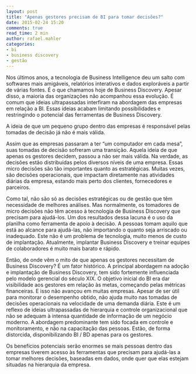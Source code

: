 ```yaml
---
layout: post
title: "Apenas gestores precisam de BI para tomar decisões?"
date: 2015-02-24 15:20
comments: true
read_time: 2 min
author: rafael.mahler
categories:
- bi
- business discovery
- gestão
---
```


Nos últimos anos, a tecnologia de Business Intelligence deu um salto com softwares mais amigáveis, relatórios interativos e dados exploráveis a partir de várias fontes. É o que chamamos hoje de Business Discovery. Apesar disso, a maioria das organizações não acompanhou essa evolução. É comum que ideias ultrapassadas interfiram na abordagem das empresas em relação a BI. Essas ideias acabam limitando possibilidades e restringindo o potencial das ferramentas de Business Discovery.

<!-- more -->

>
A ideia de que um pequeno grupo dentro das empresas é responsável pelas tomadas de decisão já não é mais válida.


Assim que as empresas passaram a ter “um computador em cada mesa”, suas tomadas de decisão sofreram uma transição. Aquela ideia de que apenas os gestores decidem, passou a não ser mais válida. Na verdade, as decisões estão distribuídas pelos diversos níveis de uma empresa. Essas micro decisões são tão importantes quanto as estratégicas. Muitas vezes, são decisões operacionais, que impactam diretamente nas atividades diárias da empresa, estando mais perto dos clientes, fornecedores e parceiros.

Como tal, não são só as decisões estratégicas ou de gestão que têm necessidade de melhores análises. Mas normalmente, os tomadores de micro decisões não têm acesso à tecnologia de Business Discovery que precisam para ajudá-los. Um dos resultados dessa lacuna é o uso da planilha como ferramenta de apoio à decisão. A pessoas tomam aquilo que está ao alcance para ajudá-las, não importando o quanto seja arriscado ou inadequado. Este não é um problema de tecnologia, muito menos de custo de implantação. Atualmente, implantar Business Discovery e treinar equipes de colaboradores é muito mais barato e rápido.

Então, de onde vêm o mito de que apenas os gestores necessitam de Business Discovery? É um fator histórico. A principal abordagem na adoção e implantação de Business Discovery, tem sido fortemente influenciada pelo modelo gerencial do século XIX. O objetivo inicial do BI era dar visibilidade aos gestores em relação às metas, começando pelas métricas financeiras. E isso não avançou em muitas empresas. Apesar de ser útil para monitorar o desempenho obtido, não ajuda muito nas tomadas de decisões operacionais na velocidade de uma demanda diária. Este é um reflexo de ideias ultrapassadas de hierarquia e controle organizacional que não se adequam à intensa quantidade de informação de um negócio moderno. A abordagem predominante tem sido focada em controle e monitoramento, e não na capacitação das pessoas. Estão, de forma distorcida, disponibilizando BI / BD apenas para os gestores.

Os benefícios potenciais serão enormes se mais pessoas dentro das empresas tiverem acesso às ferramentas que precisam para ajudá-las a tomar melhores decisões, baseadas em dados, onde quer que elas estejam situadas na hierarquia da empresa.
